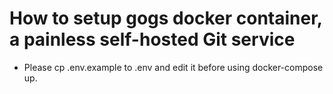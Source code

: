 # How to setup gogs docker container, a painless self-hosted Git service

* Please cp .env.example to .env and edit it before using docker-compose up.
